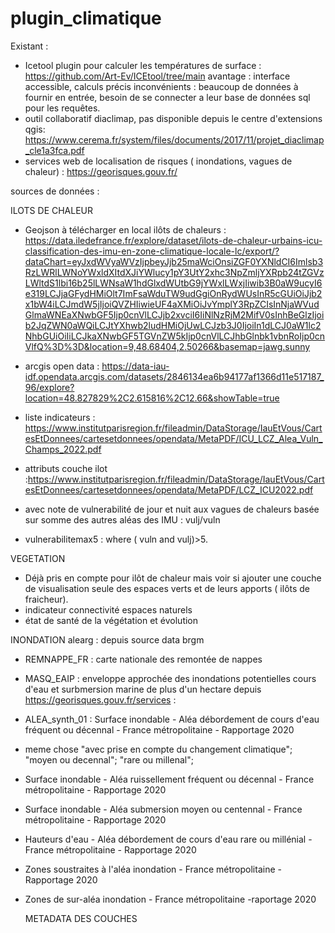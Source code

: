 # plugin_climatique

Existant : 
- Icetool plugin pour calculer les températures de surface : https://github.com/Art-Ev/ICEtool/tree/main
avantage : interface accessible, calculs précis
inconvénients : beaucoup de données à fournir en entrée, besoin de se connecter a leur base de données sql pour les requêtes.
- outil collaboratif diaclimap, pas disponible depuis le centre d'extensions qgis: https://www.cerema.fr/system/files/documents/2017/11/projet_diaclimap_cle1a3fca.pdf
- services web de localisation de risques ( inondations, vagues de chaleur) : https://georisques.gouv.fr/

sources de données : 

ILOTS DE CHALEUR
- Geojson à télécharger en local ilôts de chaleurs : https://data.iledefrance.fr/explore/dataset/ilots-de-chaleur-urbains-icu-classification-des-imu-en-zone-climatique-locale-lc/export/?dataChart=eyJxdWVyaWVzIjpbeyJjb25maWciOnsiZGF0YXNldCI6Imlsb3RzLWRlLWNoYWxldXItdXJiYWlucy1pY3UtY2xhc3NpZmljYXRpb24tZGVzLWltdS1lbi16b25lLWNsaW1hdGlxdWUtbG9jYWxlLWxjIiwib3B0aW9ucyI6e319LCJjaGFydHMiOlt7ImFsaWduTW9udGgiOnRydWUsInR5cGUiOiJjb2x1bW4iLCJmdW5jIjoiQVZHIiwieUF4aXMiOiJvYmplY3RpZCIsInNjaWVudGlmaWNEaXNwbGF5Ijp0cnVlLCJjb2xvciI6IiNlNzRjM2MifV0sInhBeGlzIjoib2JqZWN0aWQiLCJtYXhwb2ludHMiOjUwLCJzb3J0IjoiIn1dLCJ0aW1lc2NhbGUiOiIiLCJkaXNwbGF5TGVnZW5kIjp0cnVlLCJhbGlnbk1vbnRoIjp0cnVlfQ%3D%3D&location=9,48.68404,2.50266&basemap=jawg.sunny
- arcgis open data : https://data-iau-idf.opendata.arcgis.com/datasets/2846134ea6b94177af1366d11e517187_96/explore?location=48.827829%2C2.615816%2C12.66&showTable=true
- liste indicateurs : https://www.institutparisregion.fr/fileadmin/DataStorage/IauEtVous/CartesEtDonnees/cartesetdonnees/opendata/MetaPDF/ICU_LCZ_Alea_Vuln_Champs_2022.pdf

- attributs couche ilot :https://www.institutparisregion.fr/fileadmin/DataStorage/IauEtVous/CartesEtDonnees/cartesetdonnees/opendata/MetaPDF/LCZ_ICU2022.pdf
- avec note de vulnerabilité de jour et nuit aux vagues de chaleurs basée sur somme des autres aléas des IMU : vulj/vuln

- vulnerabilitemax5 : where ( vuln and vulj)>5.



VEGETATION 
- Déjà pris en compte pour ilôt de chaleur mais voir si ajouter une couche de visualisation seule des espaces verts et de leurs apports ( ilôts de fraicheur).
- indicateur connectivité espaces naturels
- état de santé de la végétation et évolution
 
INONDATION alearg : 
depuis source data brgm 
- REMNAPPE_FR : carte nationale des remontée de nappes
- MASQ_EAIP : enveloppe approchée des inondations potentielles cours d'eau et surbmersion marine de plus d'un hectare
depuis https://georisques.gouv.fr/services :
- ALEA_synth_01 : Surface inondable - Aléa débordement de cours d'eau fréquent ou décennal - France métropolitaine - Rapportage 2020
- meme chose "avec prise en compte du changement climatique"; "moyen ou decennal"; "rare ou millenal";
- Surface inondable - Aléa ruissellement fréquent ou décennal - France métropolitaine - Rapportage 2020
- Surface inondable - Aléa submersion moyen ou centennal - France métropolitaine - Rapportage 2020
- Hauteurs d'eau - Aléa débordement de cours d'eau rare ou millénial - France métropolitaine - Rapportage 2020
- Zones soustraites à l'aléa inondation - France métropolitaine - Rapportage 2020
- Zones de sur-aléa inondation - France métropolitaine -raportage 2020

  METADATA DES COUCHES


